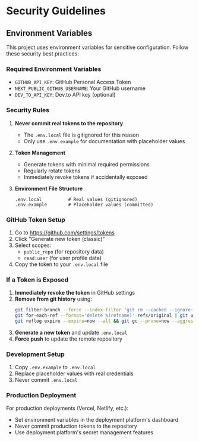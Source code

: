 # Security Guidelines

## Environment Variables

This project uses environment variables for sensitive configuration. Follow these security best practices:

### Required Environment Variables

- `GITHUB_API_KEY`: GitHub Personal Access Token
- `NEXT_PUBLIC_GITHUB_USERNAME`: Your GitHub username
- `DEV_TO_API_KEY`: Dev.to API key (optional)

### Security Rules

1. **Never commit real tokens to the repository**
   - The `.env.local` file is gitignored for this reason
   - Only use `.env.example` for documentation with placeholder values

2. **Token Management**
   - Generate tokens with minimal required permissions
   - Regularly rotate tokens
   - Immediately revoke tokens if accidentally exposed

3. **Environment File Structure**
   ```
   .env.local          # Real values (gitignored)
   .env.example        # Placeholder values (committed)
   ```

### GitHub Token Setup

1. Go to https://github.com/settings/tokens
2. Click "Generate new token (classic)"
3. Select scopes:
   - `public_repo` (for repository data)
   - `read:user` (for user profile data)
4. Copy the token to your `.env.local` file

### If a Token is Exposed

1. **Immediately revoke the token** in GitHub settings
2. **Remove from git history** using:
   ```bash
   git filter-branch --force --index-filter 'git rm --cached --ignore-unmatch .env.local' --prune-empty --tag-name-filter cat -- --all
   git for-each-ref --format='delete %(refname)' refs/original | git update-ref --stdin
   git reflog expire --expire=now --all && git gc --prune=now --aggressive
   ```
3. **Generate a new token** and update `.env.local`
4. **Force push** to update the remote repository

### Development Setup

1. Copy `.env.example` to `.env.local`
2. Replace placeholder values with real credentials
3. Never commit `.env.local`

### Production Deployment

For production deployments (Vercel, Netlify, etc.):
- Set environment variables in the deployment platform's dashboard
- Never commit production tokens to the repository
- Use deployment platform's secret management features
